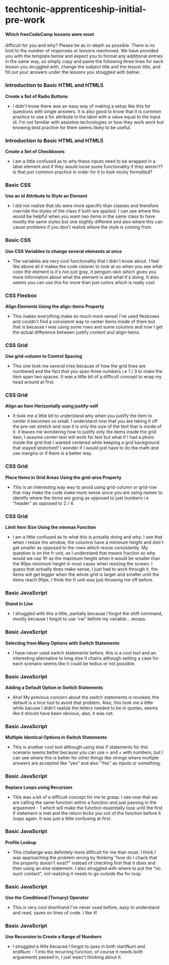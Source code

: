 # techtonic-apprenticeship-initial-pre-work

#### Which freeCodeCamp lessons were most
difficult for you and why? Please be as
in-depth as possible. There is no limit to
the number of responses or lessons
mentioned. We have provided you with the
template below and expect you to format any
additional entries in the same way, so
simply copy and paste the following three
lines for each lesson you struggled with,
change the subject title and the lesson
title, and fill out your answers under the
lessons you struggled with below:
### Introduction to Basic HTML and HTML5
**Create a Set of Radio Buttons**
- I didn't know there was an easy way of making a setup like this for questions with single answers. it is also good to know that it is common practice to use a for attribute in the label with a value equal to the input id. I'm not familiar with assistive technologies or how they work work but knowing best practive for them seems likely to be useful.
### Introduction to Basic HTML and HTML5
**Create a Set of Checkboxes**
- I am a little confused as to why these inputs need to be wrapped in a label element and if they would loose some functionality if they weren't?Is that just common practice in order for it to look nicely formatted?
### Basic CSS
**Use an id Attribute to Style an Element**
- I did not realize that ids were more specific than classes and therefore override the styles of the class if both are applied. I can see where this would be helpful when you want two items in the same class to have mostly the same styles but one slightly different and also where this can cause problems if you don't realize where the style is coming from. 
### Basic CSS
**Use CSS Variables to change several elements at once**
- The variables are very cool functionality that I didn't know about. I feel like above all it makes the code cleaner to look at so when you see what color the element is it's not just gray, it penguin-skin which gives you more information about what the element is and what it's doing. It also seems you can use this for more than just colors which is really cool. 
### CSS Flexbox
**Align Elements Using the align-items Property**
- This makes everything make so much more sense! I've used flexboxes and couldn't find a consistent way to center items inside of them but that is because I was using some rows and some columns and now I get the actual difference between justify content and align-items.
### CSS Grid
**Use grid-column to Control Spacing**
- This one took me several tries because of how the grid lines are numbered and the fact that you span three numbers i.e 1 / 3 to make the item span two spaces. It was a little bit of a difficult concept to wrap my head around at first.
### CSS Grid
**Align an Item Horizontally using justify-self**
- It took me a little bit to understand why when you justify the item to center it becomes so small. I understand now that you are taking it off the pre-set stretch and now it is only the size of the text that is inside of it. it leaves me wondering how to justify only the items inside the grid item, I assume center-text will work for text but what if I had a photo inside the grid that I wanted centered while keeping a grid background that stayed stretched? I wonder if I would just have to do the math and use margins or if there is a better way.
### CSS Grid
**Place Items in Grid Areas Using the grid-area Property**
- This is an interesting way way to avoid using grid-column or grid-row that may make the code make more sense since you are using names to identify where the items are going as opposed to just numbers i.e "header" as opposed to 2 / 4.
### CSS Grid
**Limit Item Size Using the minmax Function**
- I am a little confused as to what this is actually doing and why. I see that when I resize the window, the columns have a minimum height and don't get smaller as opposed to the rows which resize consistantly. My question is on the fr unit, as I understand that means fraction so why would we use 1fr as the maximum height when it would be smaller than the 90px minimum height in most cases when resizing the screen. I guess that actually does make sense, I just had to work through it, the items will get bigger when the whole grid is larger and smaller until the items reach 90px, I think the fr unit was just throwing me off before. 
### Basic JavaScript
**Stand in Line**
- I struggled with this a little, partially because I forgot the shift command, mostly because I forgot to use 'var' before my variable... woops.
### Basic JavaScript
**Selecting from Many Options with Switch Statements**
- I have never used switch statements before, this is a cool tool and an interesting alternative to long else if chains although setting a case for each scenario seems like it could be tedius or not possible.
### Basic JavaScript
**Adding a Default Option in Switch Statements**
- Aha! My previous concern about the switch statements is revoked, the default is a nice tool to avoid that problem. Also, this took me a little while bacuse I didn't realize the letters needed to be in quotes, seems like it should have been obvious, alas, it was not.
### Basic JavaScript
**Multiple Identical Options in Switch Statements**
- This is another cool tool although using else if statements for this scenario seems better because you can use > and < with numbers, but I can see where this is better for other things like strings where multiple answers are accepted like "yes" and also "Yes" as inputs or something. 
### Basic JavaScript
**Replace Loops using Recursion**
- This was a bit of a difficult concept for me to grasp. I see now that we are calling the same function within a function and just passing in the arguement - 1 which will make the function essentially loop until the first if statement is met and the return kicks you out of the function before it loops again. It was just a little confusing at first.
### Basic JavaScript
**Profile Lookup**
- This challange was definitely more difficult for me than most. I think I was approaching the problem wrong by thinking "how do I chack that the property doesn't exist?" instead of checking first that it does and then using an else statement. I also struggled with where to put the "no such contact", not realizing it needs to go outside the for loop.
### Basic JavaScript
**Use the Conditional (Ternary) Operator**
- This is very cool shorthand I've never used before, easy to understand and read, saves on lines of code. I like it!
### Basic JavaScript
**Use Recursion to Create a Range of Numbers**
- I struggled a little because I forgot to pass in both startNum and endNum - 1 into the recurring function, of course it needs both arguements passed in, I just wasn't thinking about it. 